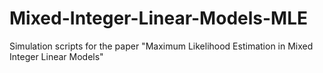# Mixed-Integer-Linear-Models-MLE
Simulation scripts for the paper "Maximum Likelihood Estimation in Mixed Integer Linear Models"
